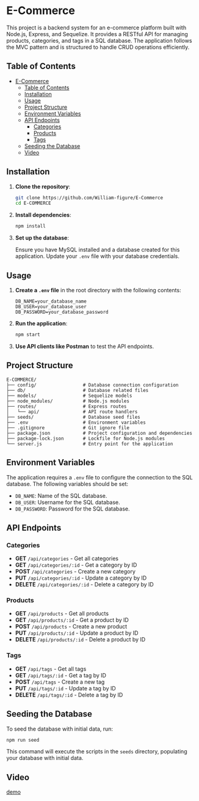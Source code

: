 
# E-Commerce 

This project is a backend system for an e-commerce platform built with Node.js, Express, and Sequelize. It provides a RESTful API for managing products, categories, and tags in a SQL database. The application follows the MVC pattern and is structured to handle CRUD operations efficiently.

## Table of Contents

- [E-Commerce](#e-commerce)
  - [Table of Contents](#table-of-contents)
  - [Installation](#installation)
  - [Usage](#usage)
  - [Project Structure](#project-structure)
  - [Environment Variables](#environment-variables)
  - [API Endpoints](#api-endpoints)
    - [Categories](#categories)
    - [Products](#products)
    - [Tags](#tags)
  - [Seeding the Database](#seeding-the-database)
  - [Video](#video)

## Installation

1. **Clone the repository**:

   ```bash
   git clone https://github.com/William-figure/E-Commerce 
   cd E-COMMERCE
   ```

2. **Install dependencies**:

   ```bash
   npm install
   ```

3. **Set up the database**:

   Ensure you have MySQL installed and a database created for this application. Update your `.env` file with your database credentials.

## Usage

1. **Create a `.env` file** in the root directory with the following contents:

   ```plaintext
   DB_NAME=your_database_name
   DB_USER=your_database_user
   DB_PASSWORD=your_database_password
   ```

2. **Run the application**:

   ```bash
   npm start
   ```

3. **Use API clients like Postman** to test the API endpoints.

## Project Structure

```
E-COMMERCE/
├── config/                 # Database connection configuration
├── db/                     # Database related files
├── models/                 # Sequelize models
├── node_modules/           # Node.js modules
├── routes/                 # Express routes
│   └── api/                # API route handlers
├── seeds/                  # Database seed files
├── .env                    # Environment variables
├── .gitignore              # Git ignore file
├── package.json            # Project configuration and dependencies
├── package-lock.json       # Lockfile for Node.js modules
└── server.js               # Entry point for the application
```

## Environment Variables

The application requires a `.env` file to configure the connection to the SQL database. The following variables should be set:

- `DB_NAME`: Name of the SQL database.
- `DB_USER`: Username for the SQL database.
- `DB_PASSWORD`: Password for the SQL database.

## API Endpoints

### Categories

- **GET** `/api/categories` - Get all categories
- **GET** `/api/categories/:id` - Get a category by ID
- **POST** `/api/categories` - Create a new category
- **PUT** `/api/categories/:id` - Update a category by ID
- **DELETE** `/api/categories/:id` - Delete a category by ID

### Products

- **GET** `/api/products` - Get all products
- **GET** `/api/products/:id` - Get a product by ID
- **POST** `/api/products` - Create a new product
- **PUT** `/api/products/:id` - Update a product by ID
- **DELETE** `/api/products/:id` - Delete a product by ID

### Tags

- **GET** `/api/tags` - Get all tags
- **GET** `/api/tags/:id` - Get a tag by ID
- **POST** `/api/tags` - Create a new tag
- **PUT** `/api/tags/:id` - Update a tag by ID
- **DELETE** `/api/tags/:id` - Delete a tag by ID

## Seeding the Database

To seed the database with initial data, run:

```bash
npm run seed
```

This command will execute the scripts in the `seeds` directory, populating your database with initial data.

## Video
[demo](https://youtu.be/b2_hhc6-MGE)